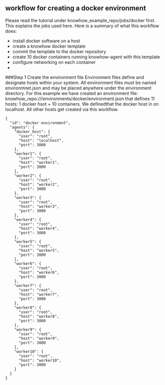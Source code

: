 workflow for creating a docker environment
------------------------------------------

Please read the tutorial under knowhow_example_repo/jobs/docker first.  This explains the jobs used here.  Here is a summary of what this workflow does:

* install docker software on a host
* create a knowhow docker template
* commit the template to the docker repository
* create 10 docker containers running knowhow-agent with this template
* configure networking on each container
* 

###Step 1 Create the environment file
Environment files define and designate hosts within your system.  All environment files must be named environmnet.json and may be placed anywhere under the environment directory.  For this example we have created an environment file: knowhow_repo:///environments/docker/environment.json that defines 11 hosts: 1 docker hsot + 10 containers.  We definedthat the docker host in on localhost.  All other hosts get created via this workflow.


    {
      "id": "docker environment",
      "agents": {
        "docker_host": {
          "user": "root",
          "host": "localhost",
          "port": 3000
        },
        "worker1": {
          "user": "root",
          "host": "worker1",
          "port": 3000
        },
        "worker2": {
          "user": "root",
          "host": "worker2",
          "port": 3000
        },
        "worker3": {
          "user": "root",
          "host": "worker3",
          "port": 3000
        },
        "worker4": {
          "user": "root",
          "host": "worker4",
          "port": 3000
        },
        "worker5": {
          "user": "root",
          "host": "worker5",
          "port": 3000
        },
        "worker6": {
          "user": "root",
          "host": "worker6",
          "port": 3000
        },
        "worker7": {
          "user": "root",
          "host": "worker7",
          "port": 3000
        },
        "worker8": {
          "user": "root",
          "host": "worker8",
          "port": 3000
        },
        "worker9": {
          "user": "root",
          "host": "worker9",
          "port": 3000
        },
        "worker10": {
          "user": "root",
          "host": "worker10",
          "port": 3000
        }
      }
    }
